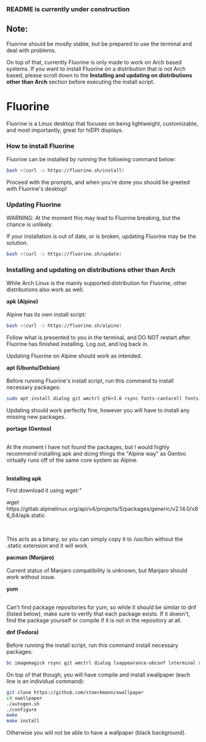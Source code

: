 ### README is currently under construction

## Note:
Fluorine should be mostly stable, but be prepared to use the terminal and deal with problems.

On top of that, currently Fluorine is only made to work on Arch based systems. If you want to install Fluorine on a distribution that is not Arch based, please scroll down to the <b>Installing and updating on distributions other than Arch</b> section before executing the install script.

# Fluorine
Fluorine is a Linux desktop that focuses on being lightweight, customizable, and most importantly, great for hiDPI displays.

### How to install Fluorine
Fluorine can be installed by running the following command below:
```bash
bash <(curl -s https://fluorine.sh/install)
```
Proceed with the prompts, and when you're done you should be greeted with Fluorine's desktop!

### Updating Fluorine
WARNING: At the moment this may lead to Fluorine breaking, but the chance is unlikely.

If your installation is out of date, or is broken, updating Fluorine may be the solution.
```bash
bash <(curl -s https://fluorine.sh/update)
```

### Installing and updating on distributions other than Arch
While Arch Linux is the mainly supported distribution for Fluorine, other distributions also work as well.

<b>apk (Alpine)</b>
<br>
<br>
Alpine has its own install script:
```bash
bash <(curl -s https://fluorine.sh/alpine)
```

Follow what is presented to you in the terminal, and DO NOT restart after Fluorine has finished installing. Log out, and log back in.

Updating Fluorine on Alpine should work as intended.

<b>apt (Ubuntu/Debian)</b>
<br>
<br>
Before running Fluorine's install script, run this command to install necessary packages:
```bash
sudo apt install dialog git wmctrl gtk+3.0 rsync fonts-cantarell fonts-freefont-ttf polkitd xorg xinit tumbler xwallpaper lxterminal thunar jgmenu openbox tint2 l3afpad lxappearance-obconf imagemagick
```
<p>Updating should work perfectly fine, however you will have to install any missing new packages.</p>

<b>portage (Gentoo)</b>
<br>
<br>
<p>At the moment I have not found the packages, but I would highly recommend installing apk and doing things the "Alpine way" as Gentoo virtually runs off of the same core system as Alpine.</p>
<br>
<b>Installing apk</b>
<p>First download it using wget:"
<p>wget https://gitlab.alpinelinux.org/api/v4/projects/5/packages/generic/v2.14.0/x86_64/apk.static</p>
<br>
<p>This acts as a binary, so you can simply copy it to /usr/bin without the .static extension and it will work.</p>

<b>pacman (Manjaro)</b>
<br>
<br>
Current status of Manjaro compatibility is unknown, but Manjaro should work without issue.

<b>yum</b>
<br>
<br>
<p>Can't find package repositories for yum, so while it should be similar to dnf (listed below), make sure to verify that each package exists. If it doesn't, find the package yourself or compile if it is not in the repository at all.</p>

<b>dnf (Fedora)</b>
<br>
<br>
Before running the install script, run this command install necessary packages:
```bash
bc imagemagick rsync git wmctrl dialog lxappearance-obconf lxterminal xrdb tint2 jgmenu openbox tumbler Thunar xorg-x11-xinit obconf abattis-cantarell-fonts xorg-x11-server-Xorg polkit l3afpad gnu-free-fonts
```
On top of that though, you will have compile and install xwallpaper (each line is an individual command):

```bash
git clone https://github.com/stoeckmann/xwallpaper
cd xwallpaper
./autogen.sh
./configure
make
make install
```
Otherwise you will not be able to have a wallpaper (black background).
